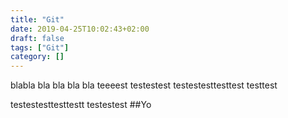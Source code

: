 ```yaml
---
title: "Git"
date: 2019-04-25T10:02:43+02:00
draft: false
tags: ["Git"]
category: []
---
```

blabla bla bla bla bla teeeest testestest
testestesttesttest
testtest



testestesttesttestt
testestest
##Yo